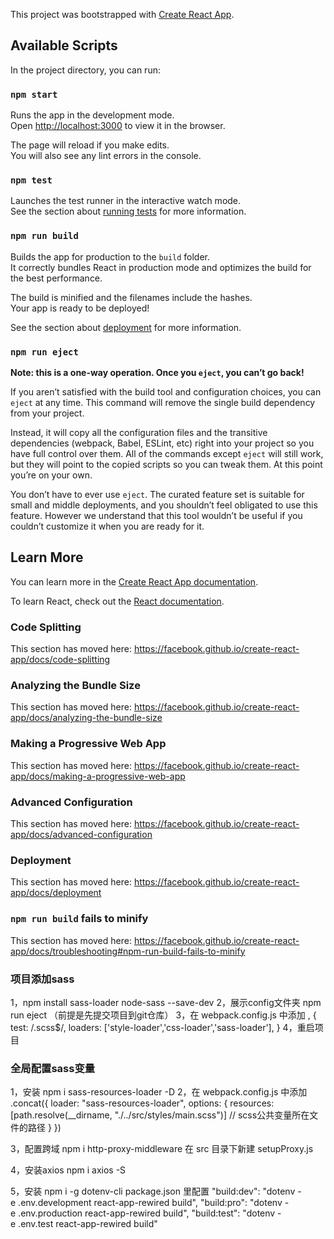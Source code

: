 This project was bootstrapped with [Create React App](https://github.com/facebook/create-react-app).

## Available Scripts

In the project directory, you can run:

### `npm start`

Runs the app in the development mode.<br />
Open [http://localhost:3000](http://localhost:3000) to view it in the browser.

The page will reload if you make edits.<br />
You will also see any lint errors in the console.

### `npm test`

Launches the test runner in the interactive watch mode.<br />
See the section about [running tests](https://facebook.github.io/create-react-app/docs/running-tests) for more information.

### `npm run build`

Builds the app for production to the `build` folder.<br />
It correctly bundles React in production mode and optimizes the build for the best performance.

The build is minified and the filenames include the hashes.<br />
Your app is ready to be deployed!

See the section about [deployment](https://facebook.github.io/create-react-app/docs/deployment) for more information.

### `npm run eject`

**Note: this is a one-way operation. Once you `eject`, you can’t go back!**

If you aren’t satisfied with the build tool and configuration choices, you can `eject` at any time. This command will remove the single build dependency from your project.

Instead, it will copy all the configuration files and the transitive dependencies (webpack, Babel, ESLint, etc) right into your project so you have full control over them. All of the commands except `eject` will still work, but they will point to the copied scripts so you can tweak them. At this point you’re on your own.

You don’t have to ever use `eject`. The curated feature set is suitable for small and middle deployments, and you shouldn’t feel obligated to use this feature. However we understand that this tool wouldn’t be useful if you couldn’t customize it when you are ready for it.

## Learn More

You can learn more in the [Create React App documentation](https://facebook.github.io/create-react-app/docs/getting-started).

To learn React, check out the [React documentation](https://reactjs.org/).

### Code Splitting

This section has moved here: https://facebook.github.io/create-react-app/docs/code-splitting

### Analyzing the Bundle Size

This section has moved here: https://facebook.github.io/create-react-app/docs/analyzing-the-bundle-size

### Making a Progressive Web App

This section has moved here: https://facebook.github.io/create-react-app/docs/making-a-progressive-web-app

### Advanced Configuration

This section has moved here: https://facebook.github.io/create-react-app/docs/advanced-configuration

### Deployment

This section has moved here: https://facebook.github.io/create-react-app/docs/deployment

### `npm run build` fails to minify

This section has moved here: https://facebook.github.io/create-react-app/docs/troubleshooting#npm-run-build-fails-to-minify



### 项目添加sass
1，npm install sass-loader node-sass --save-dev 
2，展示config文件夹 npm run eject  （前提是先提交项目到git仓库）
3，在 webpack.config.js 中添加 
,
            {
              test: /\.scss$/,
              loaders: ['style-loader','css-loader','sass-loader'],
            }
4，重启项目

### 全局配置sass变量
1，安装 npm i sass-resources-loader -D
2，在 webpack.config.js 中添加
.concat({
                loader: "sass-resources-loader",
                 options: {
                     resources: [path.resolve(__dirname, "./../src/styles/main.scss")] // scss公共变量所在文件的路径
                   }
              })

3，配置跨域  npm i http-proxy-middleware
    在 src 目录下新建 setupProxy.js 

4，安装axios   npm i axios -S

5，安装 npm i -g dotenv-cli
    package.json 里配置
"build:dev": "dotenv -e .env.development react-app-rewired build",
    "build:pro": "dotenv -e .env.production react-app-rewired build",
    "build:test": "dotenv -e .env.test react-app-rewired build"